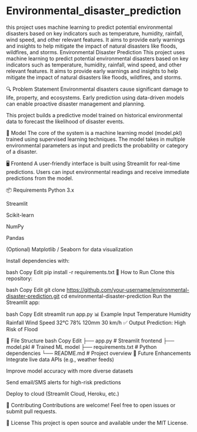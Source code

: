 # Environmental_disaster_prediction
this project uses machine learning to predict potential environmental disasters based on key indicators such as temperature, humidity, rainfall, wind speed, and other relevant features. It aims to provide early warnings and insights to help mitigate the impact of natural disasters like floods, wildfires, and storms.
Environmental Disaster Prediction
This project uses machine learning to predict potential environmental disasters based on key indicators such as temperature, humidity, rainfall, wind speed, and other relevant features. It aims to provide early warnings and insights to help mitigate the impact of natural disasters like floods, wildfires, and storms.

🔍 Problem Statement
Environmental disasters cause significant damage to life, property, and ecosystems. Early prediction using data-driven models can enable proactive disaster management and planning.

This project builds a predictive model trained on historical environmental data to forecast the likelihood of disaster events.

🧠 Model
The core of the system is a machine learning model (model.pkl) trained using supervised learning techniques. The model takes in multiple environmental parameters as input and predicts the probability or category of a disaster.

🖥️ Frontend
A user-friendly interface is built using Streamlit for real-time predictions. Users can input environmental readings and receive immediate predictions from the model.

📦 Requirements
Python 3.x

Streamlit

Scikit-learn

NumPy

Pandas

(Optional) Matplotlib / Seaborn for data visualization

Install dependencies with:

bash
Copy
Edit
pip install -r requirements.txt
🚀 How to Run
Clone this repository:

bash
Copy
Edit
git clone https://github.com/your-username/environmental-disaster-prediction.git
cd environmental-disaster-prediction
Run the Streamlit app:

bash
Copy
Edit
streamlit run app.py
📊 Example Input
Temperature	Humidity	Rainfall	Wind Speed
32°C	78%	120mm	30 km/h
✅ Output
Prediction: High Risk of Flood

📁 File Structure
bash
Copy
Edit
├── app.py               # Streamlit frontend
├── model.pkl            # Trained ML model
├── requirements.txt     # Python dependencies
└── README.md            # Project overview
🧪 Future Enhancements
Integrate live data APIs (e.g., weather feeds)

Improve model accuracy with more diverse datasets

Send email/SMS alerts for high-risk predictions

Deploy to cloud (Streamlit Cloud, Heroku, etc.)

🤝 Contributing
Contributions are welcome! Feel free to open issues or submit pull requests.

📄 License
This project is open source and available under the MIT License.
